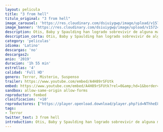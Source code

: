 ```yaml
---
layout: pelicula
title: "3 from hell"
titulo_original: "3 from hell"
image_carousel: 'https://res.cloudinary.com/dsiuiygwp/image/upload/v1572405193/3fromhgell-min_w9tvk5.jpg'
image_banner: 'https://res.cloudinary.com/dsiuiygwp/image/upload/v1572405190/hero_3-from-hell-banner-1-min_isstwh.jpg'
description: Otis, Baby y Spaulding han logrado sobrevivir de alguna manera a una tormenta de balas. Su recuperación satánica les lleva directamente a prisión, de donde escapan sin demasiados problemas. Una vez fuera conocerán a un cuarto miembro, Foxy, que comparte sus peculiares virtudes, y con el cual volverán a desatar el caos allá por donde pasan. Secuela de ?Los renegados del diablo?.
description_corta: Otis, Baby y Spaulding han logrado sobrevivir de alguna manera a una tormenta de balas. Su recuperación satánica les lleva directamente a prisión, de donde escapan sin demasiados problemas. Una vez fuera...
category: 'peliculas'
idioma: 'Latino'
descargas: 'no'
descargas2:
anio: '2019'
duracion: '1h 55 min'
estrellas: '4'
calidad: 'Full HD'
genero: Terror, Misterio, Suspenso
trailer: https://www.youtube.com/embed/A4H89rSFUtk
embed: https://www.youtube.com/embed/A4H89rSFUtk?rel=0&amp;hd=1&border=0&wmode=opaque&enablejsapi=1&modestbranding=1&controls=1&showinfo=1
sandbox: allow-same-origin allow-forms
reproductor: fembed
clasificacion: '+10'
reproductores: ["https://player.openload.download/player.php?id=NThheE8vVlFPWUVQaGo2Y0JxclF0am9NZHV2ME1ubmJ0d0h0WStlQm4zTGh3eElqeXpjaCtuNWZDcDErSk01NEwxa0NscE8raDNCNlNoeUE2cVBsckE9PQ","https://api.cuevana3.io/olpremium/gd.php?file=ek5lbm9xYWNrS0xNejZabVlkSFIyTkxQb3BPWDB0UFkwY3lvbjJIRjBPQ1QwNStUck1mVG9kVExvM0djeHA3VnFybXRscUdvMWRXNHRZbU1lYXVUeDg2cGpKVmp4cXpBejYxcGs0cktsOEtyc2EyVm9jNjAxTkN0bllkbDFyUEgwYTJCZjNtcms4bVcwNHVYZThhNng5SFRZNHlJeXEvWXFMMmZmNHZPMU1HN2w2dUlyYnVWMTlHOWVveUl5ZG5GMGRxcGxuZTMyOFdYclhpVGVjYlF3cXZHYklLRWlNbmYxOG1ZYjZ6SDFBPT0","https://api.cuevana3.io/stream/index.php?file=ek5lbm9xYWNrS0xYMTZLa2xNbkdvY3ZTb3BtZng4TGp6ZFpobGFMUGtOVFYySmlocU5XTzJkRE1tcHFuajVPb2w1eGphMkhEMGVQWDA2S21ZY1hRNEpQWHAycGtsWldxbUpXU2ZuUzJ3THVva2FDaVp3PT0","https://api.cuevana3.io/rr/gd.php?h=ek5lbm9xYWNrS0xJMVp5b21KREk0dFBLbjVkaHhkRGdrOG1jbnBpUnhhS1ZrNWFZcHRtbTY2L05xWkYrMjdUTjBhNmRrNVN1cWFPY3FYMTZldG5NMXNpU3FadVkyUT09","https://api.cuevana3.io/stream/index.php?file=ek5lbm9xYWNrS0xJMVp5b21KREk0dFBLbjVkaHhkRGdrOG1jbnBpUnhhS1ZrNWFZcHRtbTY2L05xWkYrMjdUTjBhNmRrNVN1cWFPY3FYMTZldG5NMXNpU3FadVkyYURhMDlLYW5walN5ZUxZMHFadnJNZlU"]
tags:
- Terror
twitter_text: 3 from hell
introduction: Otis, Baby y Spaulding han logrado sobrevivir de alguna manera a una tormenta de balas. Su recuperación satánica les lleva directamente a prisión, de donde escapan sin demasiados problemas. Una vez fuera...
---
```













